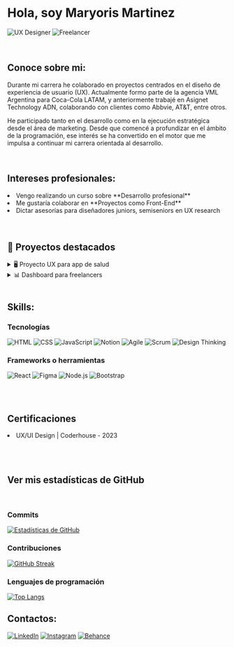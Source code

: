 <h1 align="left">Hola, soy Maryoris Martinez</h1>

![UX Designer](https://img.shields.io/badge/UX_Research-%23f0f0f0?style=for-the-badge&logo=about.me&logoColor=black)
![Freelancer](https://img.shields.io/badge/Freelancer-%2300C4CC?style=for-the-badge&logo=freelancer&logoColor=black)

<br>

<h2 align="left">Conoce sobre mi:</h2>

<p>Durante mi carrera he colaborado en proyectos centrados en el diseño de experiencia de usuario (UX). Actualmente formo parte de la agencia VML Argentina para Coca-Cola LATAM, y anteriormente trabajé en Asignet Technology ADN, colaborando con clientes como Abbvie, AT&T, entre otros.</p>

<p>He participado tanto en el desarrollo como en la ejecución estratégica desde el área de marketing. Desde que comencé a profundizar en el ámbito de la programación, ese interés se ha convertido en el motor que me impulsa a continuar mi carrera orientada al desarrollo.</p>

<br>

<h2 align="left">Intereses profesionales:</h2>

<li>Vengo realizando un curso sobre **Desarrollo profesional**</li>

<li>Me gustaría colaborar en **Proyectos como Front-End**</li>

<li>Dictar asesorías para diseñadores juniors, semiseniors en UX research</li>

<br>
<br>

<h2>🚀 Proyectos destacados</h2> 

<details>
  <summary>🖥️ Proyecto UX para app de salud</summary>
  <br>
  Diseño de experiencia centrado en métricas de bienestar, entrevistas y prototipos en Figma.  
  🔗 [Ver repositorio](https://github.com/TU_USUARIO/salud-app)
</details>

<details>
  <summary>📊 Dashboard para freelancers</summary>
  <br>
  Herramienta de gestión con React, Tailwind y conexión a Firebase.  
  🔗 [Ver repositorio](https://github.com/TU_USUARIO/dashboard-freelancers)
</details>


<br>
<h2 align="left">Skills:</h2>

<h3>Tecnologías</h3>

![HTML](https://img.shields.io/badge/HTML5-E34F26?style=for-the-badge&logo=html5&logoColor=white)
![CSS](https://img.shields.io/badge/CSS3-1572B6?style=for-the-badge&logo=css3&logoColor=white)
![JavaScript](https://img.shields.io/badge/JavaScript-F7DF1E?style=for-the-badge&logo=javascript&logoColor=black)
![Notion](https://img.shields.io/badge/Notion-000000?style=for-the-badge&logo=notion&logoColor=white)
![Agile](https://img.shields.io/badge/Metodolog%C3%ADas_Agile-29ABE2?style=for-the-badge&logo=airtable&logoColor=white)
![Scrum](https://img.shields.io/badge/Scrum-F68B1E?style=for-the-badge&logo=trello&logoColor=white)
![Design Thinking](https://img.shields.io/badge/Design_Thinking-4CAF50?style=for-the-badge&logo=google&logoColor=white)


<h3>Frameworks o herramientas</h3>

![React](https://img.shields.io/badge/React-20232A?style=for-the-badge&logo=react&logoColor=61DAFB)
![Figma](https://img.shields.io/badge/Figma-F24E1E?style=for-the-badge&logo=figma&logoColor=white)
![Node.js](https://img.shields.io/badge/Node.js-339933?style=for-the-badge&logo=nodedotjs&logoColor=white)
![Bootstrap](https://img.shields.io/badge/Bootstrap-7952B3?style=for-the-badge&logo=bootstrap&logoColor=white)


<br>
<br>

<h2>Certificaciones</h2>
<li>UX/UI Design | Coderhouse - 2023</li>

<br>
<br>
<br>
<h2>Ver mis estadísticas de GitHub</h2>
<br>

<h3>Commits</h3>

 [![Estadísticas de GitHub](https://github-readme-stats.vercel.app/api?username=Maryom6&show_icons=true&theme=tokyonight)](https://github.com/Maryom6)


<h3>Contribuciones</h3>

 [![GitHub Streak](https://streak-stats.demolab.com?user=TU_USUARIO&theme=tokyonight&hide_border=true)](https://git.io/streak-stats)

<h3>Lenguajes de programación</h3>

[![Top Langs](https://github-readme-stats.vercel.app/api/top-langs/?username=Maryom6&layout=compact&theme=tokyonight)](https://github.com/Maryom6)








<h2 align="left">Contactos:</h2>
<p align="left">

[![LinkedIn](https://img.shields.io/badge/LinkedIn-0A66C2?style=for-the-badge&logo=linkedin&logoColor=white)](https://www.linkedin.com/in/maryoris-martinez)
[![Instagram](https://img.shields.io/badge/Instagram-E4405F?style=for-the-badge&logo=instagram&logoColor=white)](https://instagram.com/uxui.mar)
[![Behance](https://img.shields.io/badge/Behance-1769FF?style=for-the-badge&logo=behance&logoColor=white)](https://behance.net/maryorismartinez)


</p>




